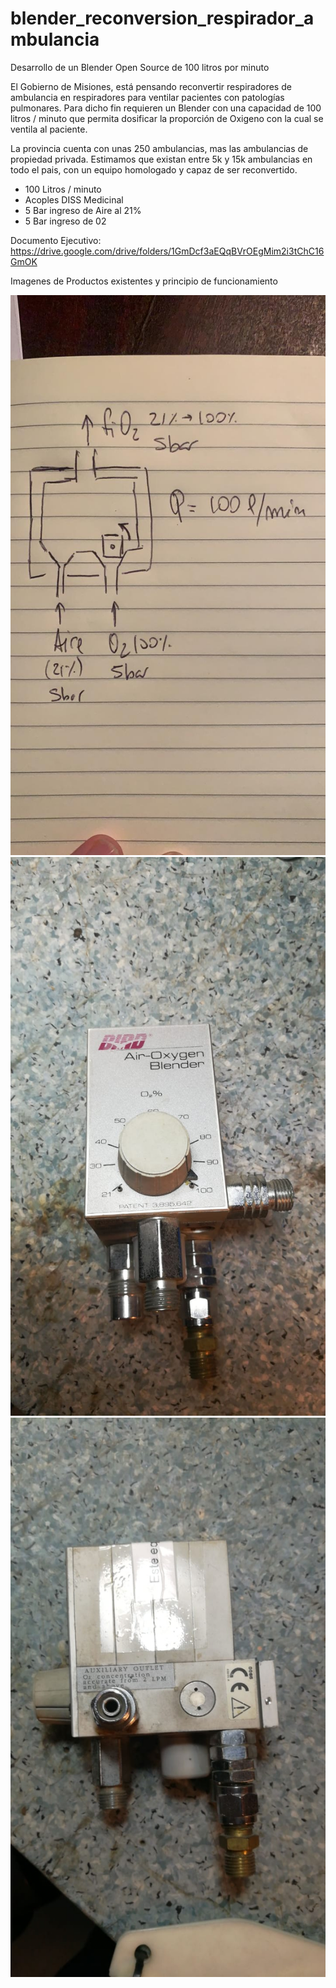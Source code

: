 # blender_reconversion_respirador_ambulancia
Desarrollo de un Blender Open Source de 100 litros por minuto


El Gobierno de Misiones, está pensando reconvertir respiradores de ambulancia en respiradores para ventilar pacientes con patologías pulmonares. Para dicho fin requieren un Blender con una capacidad de 100 litros / minuto que permita dosificar la proporción de Oxigeno con la cual se ventila al paciente.

La provincia cuenta con unas 250 ambulancias, mas las ambulancias de propiedad privada. Estimamos que existan entre 5k y 15k ambulancias en todo el pais, con un equipo homologado y capaz de ser reconvertido.

- 100 Litros / minuto
- Acoples DISS Medicinal
- 5 Bar ingreso de Aire al 21%
- 5 Bar ingreso de 02

Documento Ejecutivo: https://drive.google.com/drive/folders/1GmDcf3aEQqBVrOEgMim2i3tChC16GmOK


Imagenes de Productos existentes y principio de funcionamiento

![Esquematico](https://raw.githubusercontent.com/gastonfariasb/blender_reconversion_respirador_ambulancia/master/Draft.jpeg)
![Blender Front](https://raw.githubusercontent.com/gastonfariasb/blender_reconversion_respirador_ambulancia/master/Blender%20(1).jpeg)
![Blender Back](https://raw.githubusercontent.com/gastonfariasb/blender_reconversion_respirador_ambulancia/master/Blender%20(2).jpeg)
